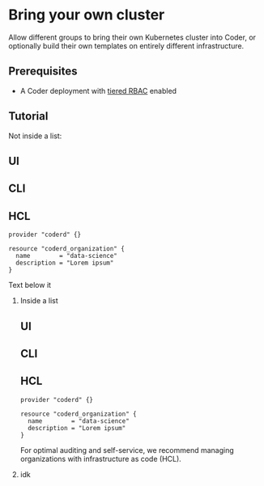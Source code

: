 # Bring your own cluster

Allow different groups to bring their own Kubernetes cluster into Coder, or optionally build their own templates on entirely different infrastructure.

## Prerequisites

- A Coder deployment with [tiered RBAC](../README.md) enabled

## Tutorial

Not inside a list:

<div class="tabs">

## UI

## CLI

## HCL

```hcl
provider "coderd" {}

resource "coderd_organization" {
  name        = "data-science"
  description = "Lorem ipsum"
}
```

</div>

Text below it

1. Inside a list

    <div class="tabs">

    ## UI

    ## CLI

    ## HCL

    ```hcl
    provider "coderd" {}

    resource "coderd_organization" {
      name        = "data-science"
      description = "Lorem ipsum"
    }
    ```

    </div>

    For optimal auditing and self-service, we recommend managing organizations with infrastructure as code (HCL).

1. idk
